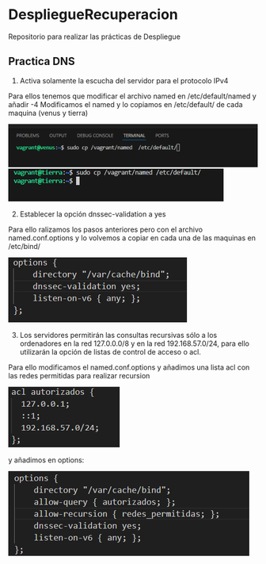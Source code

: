 # DespliegueRecuperacion
Repositorio para realizar las prácticas de Despliegue

## Practica DNS

1. Activa solamente la escucha del servidor para el protocolo IPv4

Para ellos tenemos que modificar el archivo named en  /etc/default/named y añadir -4 
Modificamos el named y lo copiamos en  /etc/default/ de cada maquina (venus y tierra)

![namedVenus](dns/img/named_Venus.png)
![namedTierra](dns/img/named_Tierra.png)

2. Establecer la opción dnssec-validation a yes

Para ello ralizamos los pasos anteriores pero con el archivo named.conf.options y lo
volvemos a copiar en cada una de las maquinas en /etc/bind/

![dnssec-validation](dns/img/dnssec_validation.png)

3. Los servidores permitirán las consultas recursivas sólo a los ordenadores en la red 127.0.0.0/8
y en la red 192.168.57.0/24, para ello utilizarán la opción de listas de control de acceso o acl.

Para ello modificamos el named.conf.options y añadimos una lista acl con las redes permitidas para 
realizar recursion

![acl](dns/img/acl.png)

y añadimos en options: 

![allow](dns/img/allow.png)